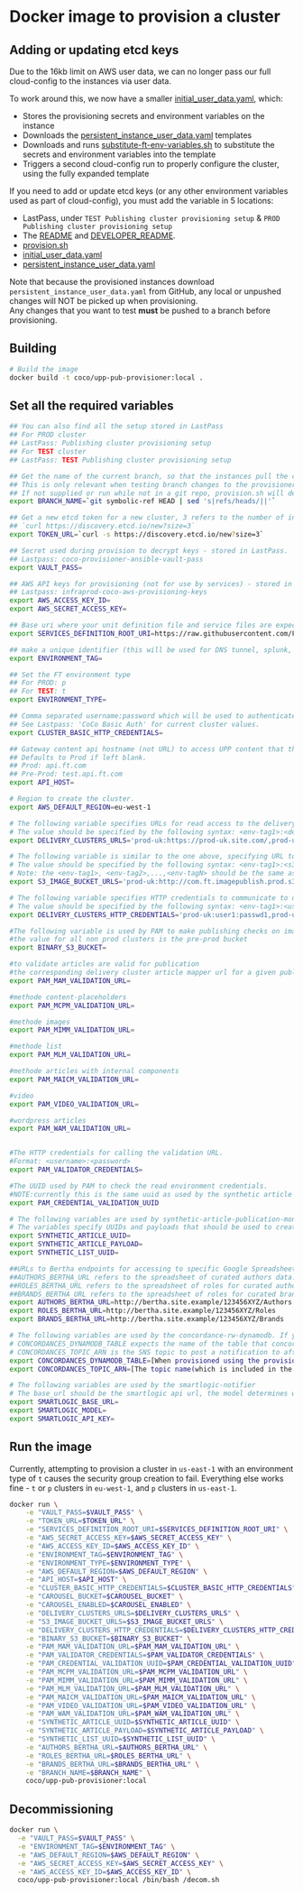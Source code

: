 Docker image to provision a cluster
===================================

Adding or updating etcd keys
----------------------------

Due to the 16kb limit on AWS user data, we can no longer pass our full cloud-config to the instances via user data.

To work around this, we now have a smaller [initial_user_data.yaml](https://github.com/Financial-Times/upp-provisioners/blob/master/upp-pub-provisioner/ansible/userdata/initial_user_data.yaml), which:

* Stores the provisioning secrets and environment variables on the instance
* Downloads the [persistent_instance_user_data.yaml](https://github.com/Financial-Times/upp-provisioners/blob/master/upp-pub-provisioner/ansible/userdata/persistent_instance_user_data.yaml) templates
* Downloads and runs [substitute-ft-env-variables.sh](https://github.com/Financial-Times/upp-provisioners/blob/master/upp-pub-provisioner/sh/substitute-ft-env-variables.sh) to substitute the secrets and environment variables into the template
* Triggers a second cloud-config run to properly configure the cluster, using the fully expanded template

If you need to add or update etcd keys (or any other environment variables used as part of cloud-config), you must add the variable in 5 locations:

* LastPass, under `TEST Publishing cluster provisioning setup` & `PROD Publishing cluster provisioning setup`
* The [README](https://github.com/Financial-Times/upp-provisioners/blob/master/upp-pub-provisioner/README.md) and [DEVELOPER_README](https://github.com/Financial-Times/upp-provisioners/blob/master/upp-pub-provisioner/DEVELOPER_README.md).
* [provision.sh](https://github.com/Financial-Times/upp-provisioners/blob/master/upp-pub-provisioner/provision.sh)
* [initial_user_data.yaml](https://github.com/Financial-Times/upp-provisioners/blob/master/upp-pub-provisioner/ansible/userdata/initial_user_data.yaml)
* [persistent_instance_user_data.yaml](https://github.com/Financial-Times/upp-provisioners/blob/master/upp-pub-provisioner/ansible/userdata/persistent_instance_user_data.yaml)

Note that because the provisioned instances download `persistent_instance_user_data.yaml` from GitHub, any local or unpushed changes will NOT be picked up when provisioning.  
Any changes that you want to test **must** be pushed to a branch before provisioning.

Building
--------

```bash
# Build the image
docker build -t coco/upp-pub-provisioner:local .
```


Set all the required variables
------------------------------

```bash
## You can also find all the setup stored in LastPass
## For PROD cluster
## LastPass: Publishing cluster provisioning setup
## For TEST cluster
## LastPass: TEST Publishing cluster provisioning setup

## Get the name of the current branch, so that the instances pull the correct user data templates
## This is only relevant when testing branch changes to the provisioner itself - not required for normal provisioning
## If not supplied or run while not in a git repo, provision.sh will default to master
export BRANCH_NAME=`git symbolic-ref HEAD | sed 's|refs/heads/||'`

## Get a new etcd token for a new cluster, 3 refers to the number of initial boxes in the cluster:
## `curl https://discovery.etcd.io/new?size=3`
export TOKEN_URL=`curl -s https://discovery.etcd.io/new?size=3`

## Secret used during provision to decrypt keys - stored in LastPass.
## Lastpass: coco-provisioner-ansible-vault-pass
export VAULT_PASS=

## AWS API keys for provisioning (not for use by services) - stored in LastPass.
## Lastpass: infraprod-coco-aws-provisioning-keys
export AWS_ACCESS_KEY_ID=
export AWS_SECRET_ACCESS_KEY=

## Base uri where your unit definition file and service files are expected to be.
export SERVICES_DEFINITION_ROOT_URI=https://raw.githubusercontent.com/Financial-Times/pub-service-files/master/

## make a unique identifier (this will be used for DNS tunnel, splunk, AWS tags)
export ENVIRONMENT_TAG=

## Set the FT environment type
## For PROD: p
## For TEST: t
export ENVIRONMENT_TYPE=

## Comma separated username:password which will be used to authenticate(Basic auth) when connecting to the cluster over https.
## See Lastpass: 'CoCo Basic Auth' for current cluster values.
export CLUSTER_BASIC_HTTP_CREDENTIALS=

## Gateway content api hostname (not URL) to access UPP content that the cluster read endpoints (e.g. CPR & CPR-preview) are mapped to.
## Defaults to Prod if left blank.
## Prod: api.ft.com
## Pre-Prod: test.api.ft.com
export API_HOST=

# Region to create the cluster.
export AWS_DEFAULT_REGION=eu-west-1

# The following variable specifies URLs for read access to the delivery clusters, which are required by publishing monitoring services.
# The value should be specified by the following syntax: <env-tag1>:<delivery-cluster-url1>,<env-tag2>:<delivery-cluster-url2>,...,<env-tagN>:<delivery-cluster-urlN>
export DELIVERY_CLUSTERS_URLS='prod-uk:https://prod-uk.site.com/,prod-us:https://prod-uk.site.com/'

# The following variable is similar to the one above, specifying URL to S3 buckets required for image binary publish monitoring checks.
# The value should be specified by the following syntax: <env-tag1>:<s3-url1>,<env-tag2>:<s3-url2>,...,<env-tagN>:<s3-urlN>
# Note: the <env-tag1>, <env-tag2>,...,<env-tagN> should be the same as for DELIVERY_CLUSTERS_URLS environment variable
export S3_IMAGE_BUCKET_URLS='prod-uk:http://com.ft.imagepublish.prod.s3.amazonaws.com/,prod-us:http://com.ft.imagepublish.prod-us.s3.amazonaws.com/'

# The following variable specifies HTTP credentials to communicate to delivery clusters.
# The value should be specified by the following syntax: <env-tag1>:<username1>:<password1>,<env-tag2>:<username2>:<password2>,...,<env-tagN>:<usernameN>:<passwordN>
export DELIVERY_CLUSTERS_HTTP_CREDENTIALS='prod-uk:user1:passwd1,prod-us:user2:passwd2'

#The following variable is used by PAM to make publishing checks on images
#the value for all non prod clusters is the pre-prod bucket
export BINARY_S3_BUCKET=

#to validate articles are valid for publication
#the corresponding delivery cluster article mapper url for a given publish cluster.
export PAM_MAM_VALIDATION_URL=

#methode content-placeholders
export PAM_MCPM_VALIDATION_URL=

#methode images
export PAM_MIMM_VALIDATION_URL=

#methode list
export PAM_MLM_VALIDATION_URL=

#methode articles with internal components
export PAM_MAICM_VALIDATION_URL=

#video
export PAM_VIDEO_VALIDATION_URL=

#wordpress articles
export PAM_WAM_VALIDATION_URL=


#The HTTP credentials for calling the validation URL.
#Format: <username>:<password>
export PAM_VALIDATOR_CREDENTIALS=

#The UUID used by PAM to check the read environment credentials.
#NOTE:currently this is the same uuid as used by the synthetic article monitor resource uuid and so guaranteed to exist.
export PAM_CREDENTIAL_VALIDATION_UUID

# The following variables are used by synthetic-article-publication-monitor and synthetic-list-publication-monitor in order to check the publication pipeline for articles and lists.
# The variables specify UUIDs and payloads that should be used to create synthetic publications by the two services.
export SYNTHETIC_ARTICLE_UUID=
export SYNTHETIC_ARTICLE_PAYLOAD=
export SYNTHETIC_LIST_UUID=

##URLs to Bertha endpoints for accessing to specific Google Spreadsheet data. Used in publishing cluster
##AUTHORS_BERTHA_URL refers to the spreadsheet of curated authors data.
##ROLES_BERTHA_URL refers to the spreadsheet of roles for curated authors.
##BRANDS_BERTHA_URL refers to the spreadsheet of roles for curated brands.
export AUTHORS_BERTHA_URL=http://bertha.site.example/123456XYZ/Authors
export ROLES_BERTHA_URL=http://bertha.site.example/123456XYZ/Roles
export BRANDS_BERTHA_URL=http://bertha.site.example/123456XYZ/Brands

# The following variables are used by the concordance-rw-dynamodb. If you leave them blank the service will be unhealthy
# CONCORDANCES_DYNAMODB_TABLE expects the name of the table that concordances will be written too.
# CONCORDANCES_TOPIC_ARN is the SNS topic to post a notification to after successful write to db.
export CONCORDANCES_DYNAMODB_TABLE=[When provisioned using the provisioner follows the naming convention upp-concordance-store-{env}]
export CONCORDANCES_TOPIC_ARN=[The topic name(which is included in the ARN) follows the naming convention upp-concept-publishing-{env}-SNSTopic]

# The following variables are used by the smartlogic-notifier
# The base_url should be the smartlogic api url, the model determines which workflow is your source of truth and the api key is used in place of basic auth
export SMARTLOGIC_BASE_URL=
export SMARTLOGIC_MODEL=
export SMARTLOGIC_API_KEY=
```

Run the image
-------------

Currently, attempting to provision a cluster in `us-east-1` with an environment type of `t` causes the security group creation to fail.
Everything else works fine - `t` or `p` clusters in `eu-west-1`, and `p` clusters in `us-east-1`.

```bash
docker run \
    -e "VAULT_PASS=$VAULT_PASS" \
    -e "TOKEN_URL=$TOKEN_URL" \
    -e "SERVICES_DEFINITION_ROOT_URI=$SERVICES_DEFINITION_ROOT_URI" \
    -e "AWS_SECRET_ACCESS_KEY=$AWS_SECRET_ACCESS_KEY" \
    -e "AWS_ACCESS_KEY_ID=$AWS_ACCESS_KEY_ID" \
    -e "ENVIRONMENT_TAG=$ENVIRONMENT_TAG" \
    -e "ENVIRONMENT_TYPE=$ENVIRONMENT_TYPE" \
    -e "AWS_DEFAULT_REGION=$AWS_DEFAULT_REGION" \
    -e "API_HOST=$API_HOST" \
    -e "CLUSTER_BASIC_HTTP_CREDENTIALS=$CLUSTER_BASIC_HTTP_CREDENTIALS" \
    -e "CAROUSEL_BUCKET=$CAROUSEL_BUCKET" \
    -e "CAROUSEL_ENABLED=$CAROUSEL_ENABLED" \
    -e "DELIVERY_CLUSTERS_URLS=$DELIVERY_CLUSTERS_URLS" \
    -e "S3_IMAGE_BUCKET_URLS=$S3_IMAGE_BUCKET_URLS" \
    -e "DELIVERY_CLUSTERS_HTTP_CREDENTIALS=$DELIVERY_CLUSTERS_HTTP_CREDENTIALS" \
    -e "BINARY_S3_BUCKET=$BINARY_S3_BUCKET" \
    -e "PAM_MAM_VALIDATION_URL=$PAM_MAM_VALIDATION_URL" \
    -e "PAM_VALIDATOR_CREDENTIALS=$PAM_VALIDATOR_CREDENTIALS" \
    -e "PAM_CREDENTIAL_VALIDATION_UUID=$PAM_CREDENTIAL_VALIDATION_UUID" \
    -e "PAM_MCPM_VALIDATION_URL=$PAM_MCPM_VALIDATION_URL" \
    -e "PAM_MIMM_VALIDATION_URL=$PAM_MIMM_VALIDATION_URL" \
    -e "PAM_MLM_VALIDATION_URL=$PAM_MLM_VALIDATION_URL" \
    -e "PAM_MAICM_VALIDATION_URL=$PAM_MAICM_VALIDATION_URL" \
    -e "PAM_VIDEO_VALIDATION_URL=$PAM_VIDEO_VALIDATION_URL" \
    -e "PAM_WAM_VALIDATION_URL=$PAM_WAM_VALIDATION_URL" \
    -e "SYNTHETIC_ARTICLE_UUID=$SYNTHETIC_ARTICLE_UUID" \
    -e "SYNTHETIC_ARTICLE_PAYLOAD=$SYNTHETIC_ARTICLE_PAYLOAD" \
    -e "SYNTHETIC_LIST_UUID=$SYNTHETIC_LIST_UUID" \
    -e "AUTHORS_BERTHA_URL=$AUTHORS_BERTHA_URL" \
    -e "ROLES_BERTHA_URL=$ROLES_BERTHA_URL" \
    -e "BRANDS_BERTHA_URL=$BRANDS_BERTHA_URL" \
    -e "BRANCH_NAME=$BRANCH_NAME" \
    coco/upp-pub-provisioner:local
```

Decommissioning
---------------

```bash
docker run \
  -e "VAULT_PASS=$VAULT_PASS" \
  -e "ENVIRONMENT_TAG=$ENVIRONMENT_TAG" \
  -e "AWS_DEFAULT_REGION=$AWS_DEFAULT_REGION" \
  -e "AWS_SECRET_ACCESS_KEY=$AWS_SECRET_ACCESS_KEY" \
  -e "AWS_ACCESS_KEY_ID=$AWS_ACCESS_KEY_ID" \
  coco/upp-pub-provisioner:local /bin/bash /decom.sh
```
